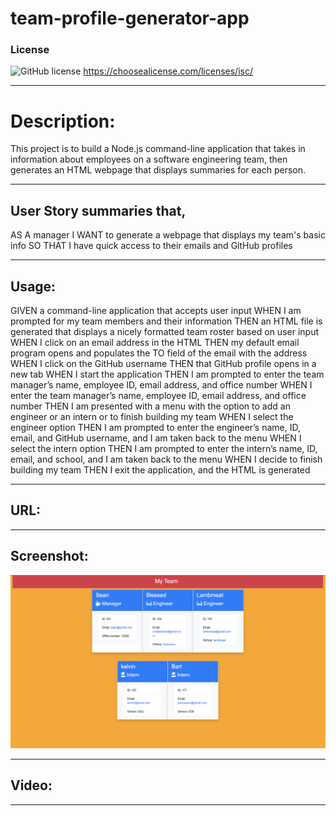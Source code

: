 # team-profile-generator-app
 ### License
  ![GitHub license](https://img.shields.io/badge/license-ISC-blue.svg)
  https://choosealicense.com/licenses/isc/
  ***

# Description:
This project is to build a Node.js command-line application that takes in information about employees on a software engineering team, then generates an HTML webpage that displays summaries for each person. 
***

## User Story summaries that, 

AS A manager
I WANT to generate a webpage that displays my team's basic info
SO THAT I have quick access to their emails and GitHub profiles
****

## Usage:

GIVEN a command-line application that accepts user input
WHEN I am prompted for my team members and their information
THEN an HTML file is generated that displays a nicely formatted team roster based on user input
WHEN I click on an email address in the HTML
THEN my default email program opens and populates the TO field of the email with the address
WHEN I click on the GitHub username
THEN that GitHub profile opens in a new tab
WHEN I start the application
THEN I am prompted to enter the team manager’s name, employee ID, email address, and office number
WHEN I enter the team manager’s name, employee ID, email address, and office number
THEN I am presented with a menu with the option to add an engineer or an intern or to finish building my team
WHEN I select the engineer option
THEN I am prompted to enter the engineer’s name, ID, email, and GitHub username, and I am taken back to the menu
WHEN I select the intern option
THEN I am prompted to enter the intern’s name, ID, email, and school, and I am taken back to the menu
WHEN I decide to finish building my team
THEN I exit the application, and the HTML is generated
***

## URL: 

***


## Screenshot:
![screenshots](./image/team-profile-generator.png)
***

## Video:
***


